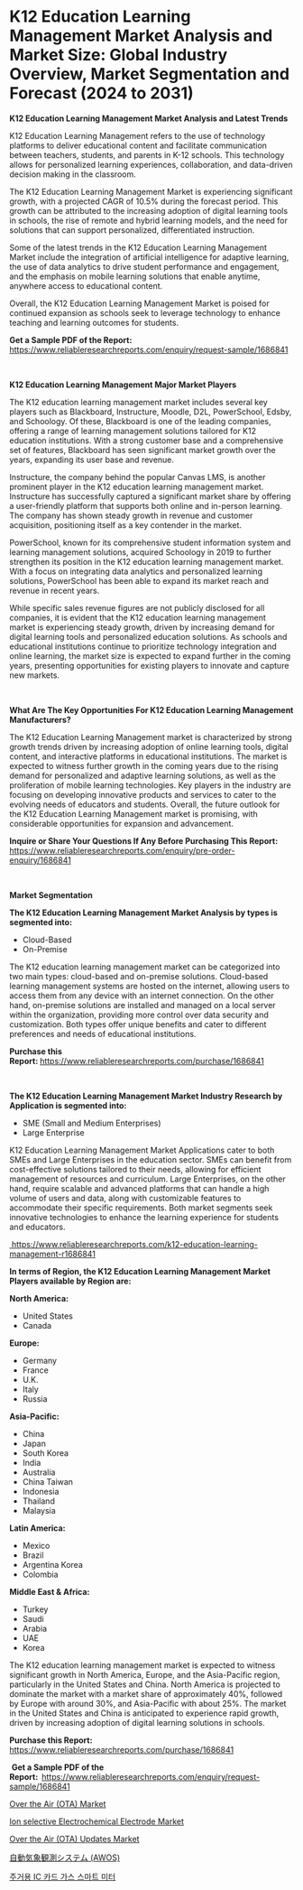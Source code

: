 <p><h1>K12 Education Learning Management Market Analysis and Market Size: Global Industry Overview, Market Segmentation and Forecast (2024 to 2031)</h1></p><p><strong>K12 Education Learning Management Market Analysis and Latest Trends</strong></p>
<p><p>K12 Education Learning Management refers to the use of technology platforms to deliver educational content and facilitate communication between teachers, students, and parents in K-12 schools. This technology allows for personalized learning experiences, collaboration, and data-driven decision making in the classroom.</p><p>The K12 Education Learning Management Market is experiencing significant growth, with a projected CAGR of 10.5% during the forecast period. This growth can be attributed to the increasing adoption of digital learning tools in schools, the rise of remote and hybrid learning models, and the need for solutions that can support personalized, differentiated instruction.</p><p>Some of the latest trends in the K12 Education Learning Management Market include the integration of artificial intelligence for adaptive learning, the use of data analytics to drive student performance and engagement, and the emphasis on mobile learning solutions that enable anytime, anywhere access to educational content.</p><p>Overall, the K12 Education Learning Management Market is poised for continued expansion as schools seek to leverage technology to enhance teaching and learning outcomes for students.</p></p>
<p><strong>Get a Sample PDF of the Report:&nbsp;</strong> <a href="https://www.reliableresearchreports.com/enquiry/request-sample/1686841">https://www.reliableresearchreports.com/enquiry/request-sample/1686841</a></p>
<p>&nbsp;</p>
<p><strong>K12 Education Learning Management Major Market Players</strong></p>
<p><p>The K12 education learning management market includes several key players such as Blackboard, Instructure, Moodle, D2L, PowerSchool, Edsby, and Schoology. Of these, Blackboard is one of the leading companies, offering a range of learning management solutions tailored for K12 education institutions. With a strong customer base and a comprehensive set of features, Blackboard has seen significant market growth over the years, expanding its user base and revenue.</p><p>Instructure, the company behind the popular Canvas LMS, is another prominent player in the K12 education learning management market. Instructure has successfully captured a significant market share by offering a user-friendly platform that supports both online and in-person learning. The company has shown steady growth in revenue and customer acquisition, positioning itself as a key contender in the market.</p><p>PowerSchool, known for its comprehensive student information system and learning management solutions, acquired Schoology in 2019 to further strengthen its position in the K12 education learning management market. With a focus on integrating data analytics and personalized learning solutions, PowerSchool has been able to expand its market reach and revenue in recent years.</p><p>While specific sales revenue figures are not publicly disclosed for all companies, it is evident that the K12 education learning management market is experiencing steady growth, driven by increasing demand for digital learning tools and personalized education solutions. As schools and educational institutions continue to prioritize technology integration and online learning, the market size is expected to expand further in the coming years, presenting opportunities for existing players to innovate and capture new markets.</p></p>
<p>&nbsp;</p>
<p><strong>What Are The Key Opportunities For K12 Education Learning Management Manufacturers?</strong></p>
<p><p>The K12 Education Learning Management market is characterized by strong growth trends driven by increasing adoption of online learning tools, digital content, and interactive platforms in educational institutions. The market is expected to witness further growth in the coming years due to the rising demand for personalized and adaptive learning solutions, as well as the proliferation of mobile learning technologies. Key players in the industry are focusing on developing innovative products and services to cater to the evolving needs of educators and students. Overall, the future outlook for the K12 Education Learning Management market is promising, with considerable opportunities for expansion and advancement.</p></p>
<p><strong>Inquire or Share Your Questions If Any Before Purchasing This Report:</strong> <a href="https://www.reliableresearchreports.com/enquiry/pre-order-enquiry/1686841">https://www.reliableresearchreports.com/enquiry/pre-order-enquiry/1686841</a></p>
<p>&nbsp;</p>
<p><strong>Market Segmentation</strong></p>
<p><strong>The K12 Education Learning Management Market Analysis by types is segmented into:</strong></p>
<p><ul><li>Cloud-Based</li><li>On-Premise</li></ul></p>
<p><p>The K12 education learning management market can be categorized into two main types: cloud-based and on-premise solutions. Cloud-based learning management systems are hosted on the internet, allowing users to access them from any device with an internet connection. On the other hand, on-premise solutions are installed and managed on a local server within the organization, providing more control over data security and customization. Both types offer unique benefits and cater to different preferences and needs of educational institutions.</p></p>
<p><strong>Purchase this Report:&nbsp;</strong><a href="https://www.reliableresearchreports.com/purchase/1686841">https://www.reliableresearchreports.com/purchase/1686841</a></p>
<p>&nbsp;</p>
<p><strong>The K12 Education Learning Management Market Industry Research by Application is segmented into:</strong></p>
<p><ul><li>SME (Small and Medium Enterprises)</li><li>Large Enterprise</li></ul></p>
<p><p>K12 Education Learning Management Market Applications cater to both SMEs and Large Enterprises in the education sector. SMEs can benefit from cost-effective solutions tailored to their needs, allowing for efficient management of resources and curriculum. Large Enterprises, on the other hand, require scalable and advanced platforms that can handle a high volume of users and data, along with customizable features to accommodate their specific requirements. Both market segments seek innovative technologies to enhance the learning experience for students and educators.</p></p>
<p><a href="https://www.reliableresearchreports.com/k12-education-learning-management-r1686841">&nbsp;https://www.reliableresearchreports.com/k12-education-learning-management-r1686841</a></p>
<p><strong>In terms of Region, the K12 Education Learning Management Market Players available by Region are:</strong></p>
<p>
    <p> <strong> North America: </strong>
        <ul>
            <li>United States</li>
            <li>Canada</li>
        </ul>
        </p> 
    <p> <strong> Europe: </strong>
        <ul>
            <li>Germany</li>
            <li>France</li>
            <li>U.K.</li>
            <li>Italy</li>
            <li>Russia</li>
        </ul>
        </p> 
    <p> <strong> Asia-Pacific: </strong>
        <ul>
            <li>China</li>
            <li>Japan</li>
            <li>South Korea</li>
            <li>India</li>
            <li>Australia</li>
            <li>China Taiwan</li>
            <li>Indonesia</li>
            <li>Thailand</li>
            <li>Malaysia</li>
        </ul>
        </p> 
    <p> <strong> Latin America: </strong>
        <ul>
            <li>Mexico</li>
            <li>Brazil</li>
            <li>Argentina Korea</li>
            <li>Colombia</li>
        </ul>
        </p> 
    <p> <strong> Middle East & Africa: </strong>
        <ul>
            <li>Turkey</li>
            <li>Saudi</li>
            <li>Arabia</li>
            <li>UAE</li>
            <li>Korea</li>
        </ul>
    </p>
    </p>
<p><p>The K12 education learning management market is expected to witness significant growth in North America, Europe, and the Asia-Pacific region, particularly in the United States and China. North America is projected to dominate the market with a market share of approximately 40%, followed by Europe with around 30%, and Asia-Pacific with about 25%. The market in the United States and China is anticipated to experience rapid growth, driven by increasing adoption of digital learning solutions in schools.</p></p>
<p><strong>Purchase this Report: </strong><a href="https://www.reliableresearchreports.com/purchase/1686841">https://www.reliableresearchreports.com/purchase/1686841</a></p>
<p>&nbsp;<strong>Get a Sample PDF of the Report:&nbsp;&nbsp;</strong><a href="https://www.reliableresearchreports.com/enquiry/request-sample/1686841">https://www.reliableresearchreports.com/enquiry/request-sample/1686841</a></p>
<p><strong></strong></p>
<p><p><a href="https://github.com/Valeridd446677/Market-Research-Report-List-1/blob/main/over-the-air-ota-market.md">Over the Air (OTA) Market</a></p><p><a href="https://issuu.com/reportprime-2/docs/ion-selective-electrochemical-electrode-market-siz">Ion selective Electrochemical Electrode Market</a></p><p><a href="https://github.com/IzaiahBartell/Market-Research-Report-List-1/blob/main/over-the-air-ota-updates-market.md">Over the Air (OTA) Updates Market</a></p><p><a href="https://github.com/dadanedu33/Market-Research-Report-List-2/blob/main/8370471111230.md">自動気象観測システム (AWOS)</a></p><p><a href="https://github.com/joyliyu/Market-Research-Report-List-1/blob/main/5634152106154.md">주거용 IC 카드 가스 스마트 미터</a></p></p>